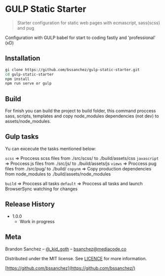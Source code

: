 # GULP Static Starter 
> Starter configuration for static web pages with ecmascript, sass(scss) and pug

Configuration with GULP babel for start to coding fastly and 'professional' (xD)

## Installation

```sh
gi clone https://github.com/bssanchez/gulp-static-starter.git
cd gulp-static-starter
npm install
npm run serve or gulp
```

## Build

For finish you can build the project to build folder, this command proccess sass, scripts, templates and copy node_modules dependencies (not dev) to assets/node_modules.

## Gulp tasks

Yu can excecute the tasks mentioned below:

`scss` => Proccess scss files from ./src/scss/ to ./build/assets/css
`javascript` => Proccess js files from ./src/js/ to ./build/assets/js
`views` => Proccess pug files from ./src/pug/ to ./build/
`copynm` => Copy production dependencies from node_modules to ./build/assets/node_modules

`build` => Proccess all tasks
`default` => Proccess all tasks and launch BrowserSync watching for changes


## Release History

* 1.0.0
    * Work in progress

## Meta

Brandon Sanchez – [@_kid_goth](https://twitter.com/_kid_goth) – bsanchez@mediacode.co

Distributed under the MIT license. See [LICENCE](LICENSE) for more information.

[https://github.com/bssanchez](https://github.com/bssanchez/)
